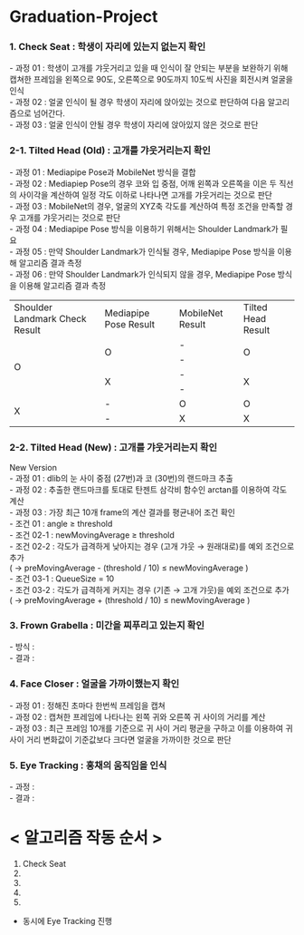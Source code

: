 # Graduation-Project

<h3> 1. Check Seat : 학생이 자리에 있는지 없는지 확인 </h3>
 - 과정 01 : 학생이 고개를 갸웃거리고 있을 때 인식이 잘 안되는 부분을 보완하기 위해 캡쳐한 프레임을 왼쪽으로 90도, 오른쪽으로 90도까지 10도씩 사진을 회전시켜 얼굴을 인식 <br>
 - 과정 02 : 얼굴 인식이 될 경우 학생이 자리에 앉아있는 것으로 판단하여 다음 알고리즘으로 넘어간다. <br>
 - 과정 03 : 얼굴 인식이 안될 경우 학생이 자리에 앉아있지 않은 것으로 판단 <br>

<h3> 2-1. Tilted Head (Old) : 고개를 갸웃거리는지 확인 </h3>
 - 과정 01 : Mediapipe Pose과 MobileNet 방식을 결합 <br>
 - 과정 02 : Mediapiep Pose의 경우 코와 입 중점, 어깨 왼쪽과 오른쪽을 이은 두 직선의 사이각을 계산하여 일정 각도 이하로 나타나면 고개를 갸웃거리는 것으로 판단 <br>
 - 과정 03 : MobileNet의 경우, 얼굴의 XYZ축 각도를 계산하여 특정 조건을 만족할 경우 고개를 갸웃거리는 것으로 판단 <br>
 - 과정 04 : Mediapipe Pose 방식을 이용하기 위해서는 Shoulder Landmark가 필요 <br>
 - 과정 05 : 만약 Shoulder Landmark가 인식될 경우, Mediapipe Pose 방식을 이용해 알고리즘 결과 측정 <br>
 - 과정 06 : 만약 Shoulder Landmark가 인식되지 않을 경우, Mediapipe Pose 방식을 이용해 알고리즘 결과 측정 <br>

<table>
    <tr>
        <td> Shoulder Landmark Check Result </td>
        <td> Mediapipe Pose Result </td>
        <td> MobileNet Result </td>
        <td> Tilted Head Result </td>
    </tr>
    <tr>
        <td rowspan="4"> O </td>
        <td rowspan="2"> O </td>
        <td> - </td>
        <td rowspan="2"> O </td>
    </tr>
    <tr>
        <td> - </td>
    </tr>
    <tr>
        <td rowspan="2"> X </td>
        <td> - </td>
        <td rowspan="2"> X </td>
    </tr>
    <tr>
        <td> - </td>
    </tr>
    <tr>
        <td rowspan="2"> X </td>
        <td> - </td>
        <td> O </td>
        <td> O</td>
    </tr>
    <tr>
        <td> - </td>
        <td> X </td>
        <td> X </td>
    </tr>
</table>

<h3> 2-2. Tilted Head (New) : 고개를 갸웃거리는지 확인 </h3>
 New Version <br>
 - 과정 01 : dlib의 눈 사이 중점 (27번)과 코 (30번)의 랜드마크 추출 <br>
 - 과정 02 : 추출한 랜드마크를 토대로 탄젠트 삼각비 함수인 arctan를 이용하여 각도 계산 <br>
 - 과정 03 : 가장 최근 10개 frame의 계산 결과를 평균내어 조건 확인 <br>
 - 조건 01 : angle ≥ threshold <br>
 - 조건 02-1 : newMovingAverage ≥ threshold <br>
 - 조건 02-2 : 각도가 급격하게 낮아지는 경우 (고개 갸웃 → 원래대로)를 예외 조건으로 추가 <br>
              ( → preMovingAverage - (threshold / 10) ≤ newMovingAverage ) <br>
 - 조건 03-1 : QueueSize = 10 <br>
 - 조건 03-2 : 각도가 급격하게 커지는 경우 (기존 → 고개 갸웃)을 예외 조건으로 추가 <br>
              ( → preMovingAverage + (threshold / 10) ≤ newMovingAverage ) <br>
 

<h3> 3. Frown Grabella : 미간을 찌푸리고 있는지 확인 </h3>
 - 방식 :  <br>
 - 결과 :  <br>

<h3> 4. Face Closer : 얼굴을 가까이했는지 확인 </h3>
 - 과정 01 : 정해진 초마다 한번씩 프레임을 캡쳐 <br>
 - 과정 02 : 캡쳐한 프레임에 나타나는 왼쪽 귀와 오른쪽 귀 사이의 거리를 계산 <br>
 - 과정 03 : 최근 프레임 10개를 기준으로 귀 사이 거리 평균을 구하고 이를 이용하여 귀 사이 거리 변화값이 기준값보다 크다면 얼굴을 가까이한 것으로 판단 <br>

<h3> 5. Eye Tracking : 홍채의 움직임을 인식 </h3>
 - 과정 :  <br>
 - 결과 :  <br>

# < 알고리즘 작동 순서 >
1. Check Seat <br>
2.  <br>
3.  <br>
4.  <br>
5.  <br>

 + 동시에 Eye Tracking 진행 <br>